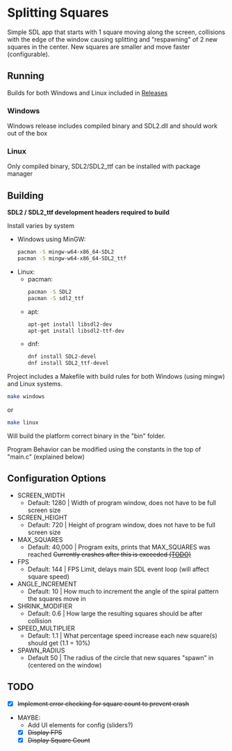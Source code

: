 # Splitting Squares

Simple SDL app that starts with 1 square moving along the screen, collisions with the edge of the window causing splitting and "respawning" of 2 new squares in the center. New squares are smaller and move faster (configurable).

## Running
Builds for both Windows and Linux included in [Releases](https://github.com/t-honk/SplittingSquares/releases)

### Windows
Windows release includes compiled binary and SDL2.dll and should work out of the box

### Linux
Only compiled binary, SDL2/SDL2_ttf can be installed with package manager

## Building

**SDL2 / SDL2_ttf development headers required to build**

Install varies by system
- Windows using MinGW:
    ```bash
    pacman -S mingw-w64-x86_64-SDL2
    pacman -S mingw-w64-x86_64-SDL2_ttf
    ```
- Linux:
  - pacman:
    ```sh
    pacman -S SDL2
    pacman -S sdl2_ttf
    ```
  - apt:
    ```sh
    apt-get install libsdl2-dev
    apt-get install libsdl2-ttf-dev
    ```
  - dnf:
    ```sh
    dnf install SDL2-devel
    dnf install SDL2_ttf-devel
    ```

Project includes a Makefile with build rules for both Windows (using mingw) and Linux systems.
```bash
make windows
```
or 
```bash
make linux
```
Will build the platform correct binary in the "bin" folder.

Program Behavior can be modified using the constants in the top of "main.c" (explained below)

## Configuration Options

- SCREEN_WIDTH
  - Default: 1280 | Width of program window, does not have to be full screen size
- SCREEN_HEIGHT
  - Default: 720 | Height of program window, does not have to be full screen size
- MAX_SQUARES
  - Default: 40,000 | Program exits, prints that MAX_SQUARES was reached ~~Currently crashes after this is exceeded [(TODO)](#TODO)~~
- FPS
  - Default: 144 | FPS Limit, delays main SDL event loop (will affect square speed)
- ANGLE_INCREMENT
  - Default: 10 | How much to increment the angle of the spiral pattern the squares move in
- SHRINK_MODIFIER
  - Default: 0.6 | How large the resulting squares should be after collision
- SPEED_MULTIPLIER
  - Default: 1.1 | What percentage speed increase each new square(s) should get (1.1 = 10%)
- SPAWN_RADIUS
  - Default 50 | The radius of the circle that new squares "spawn" in (centered on the window)

## TODO

- [x] ~~Implement error checking for square count to prevent crash~~

- MAYBE: 
  - Add UI elements for config (sliders?)
  - [x] ~~Display FPS~~
  - [x] ~~Display Square Count~~